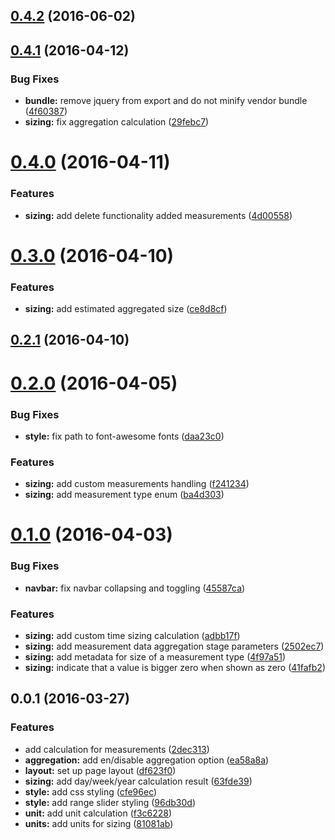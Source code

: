 <a name="0.4.2"></a>
## [0.4.2](https://github.com/MarcScheib/database-sizing/compare/0.4.1...v0.4.2) (2016-06-02)




<a name="0.4.1"></a>
## [0.4.1](https://github.com/MarcScheib/database-sizing/compare/0.4.0...v0.4.1) (2016-04-12)


### Bug Fixes

* **bundle:** remove jquery from export and do not minify vendor bundle ([4f60387](https://github.com/MarcScheib/database-sizing/commit/4f60387))
* **sizing:** fix aggregation calculation ([29febc7](https://github.com/MarcScheib/database-sizing/commit/29febc7))



<a name="0.4.0"></a>
# [0.4.0](https://github.com/MarcScheib/database-sizing/compare/0.3.0...v0.4.0) (2016-04-11)


### Features

* **sizing:** add delete functionality added measurements ([4d00558](https://github.com/MarcScheib/database-sizing/commit/4d00558))



<a name="0.3.0"></a>
# [0.3.0](https://github.com/MarcScheib/database-sizing/compare/0.2.1...v0.3.0) (2016-04-10)


### Features

* **sizing:** add estimated aggregated size ([ce8d8cf](https://github.com/MarcScheib/database-sizing/commit/ce8d8cf))



<a name="0.2.1"></a>
## [0.2.1](https://github.com/MarcScheib/database-sizing/compare/0.2.0...v0.2.1) (2016-04-10)




<a name="0.2.0"></a>
# [0.2.0](https://github.com/MarcScheib/database-sizing/compare/0.1.0...v0.2.0) (2016-04-05)


### Bug Fixes

* **style:** fix path to font-awesome fonts ([daa23c0](https://github.com/MarcScheib/database-sizing/commit/daa23c0))

### Features

* **sizing:** add custom measurements handling ([f241234](https://github.com/MarcScheib/database-sizing/commit/f241234))
* **sizing:** add measurement type enum ([ba4d303](https://github.com/MarcScheib/database-sizing/commit/ba4d303))



<a name="0.1.0"></a>
# [0.1.0](https://github.com/MarcScheib/database-sizing/compare/0.0.1...v0.1.0) (2016-04-03)


### Bug Fixes

* **navbar:** fix navbar collapsing and toggling ([45587ca](https://github.com/MarcScheib/database-sizing/commit/45587ca))

### Features

* **sizing:** add custom time sizing calculation ([adbb17f](https://github.com/MarcScheib/database-sizing/commit/adbb17f))
* **sizing:** add measurement data aggregation stage parameters ([2502ec7](https://github.com/MarcScheib/database-sizing/commit/2502ec7))
* **sizing:** add metadata for size of a measurement type ([4f97a51](https://github.com/MarcScheib/database-sizing/commit/4f97a51))
* **sizing:** indicate that a value is bigger zero when shown as zero ([41fafb2](https://github.com/MarcScheib/database-sizing/commit/41fafb2))



<a name="0.0.1"></a>
## 0.0.1 (2016-03-27)


### Features

* add calculation for measurements ([2dec313](https://github.com/MarcScheib/database-sizing/commit/2dec313))
* **aggregation:** add en/disable aggregation option ([ea58a8a](https://github.com/MarcScheib/database-sizing/commit/ea58a8a))
* **layout:** set up page layout ([df623f0](https://github.com/MarcScheib/database-sizing/commit/df623f0))
* **sizing:** add day/week/year calculation result ([63fde39](https://github.com/MarcScheib/database-sizing/commit/63fde39))
* **style:** add css styling ([cfe96ec](https://github.com/MarcScheib/database-sizing/commit/cfe96ec))
* **style:** add range slider styling ([96db30d](https://github.com/MarcScheib/database-sizing/commit/96db30d))
* **unit:** add unit calculation ([f3c6228](https://github.com/MarcScheib/database-sizing/commit/f3c6228))
* **units:** add units for sizing ([81081ab](https://github.com/MarcScheib/database-sizing/commit/81081ab))



